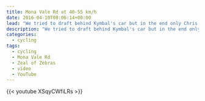 ```yaml
---
title: Mona Vale Rd at 40-55 km/h
date: 2016-04-10T08:06:14+00:00
lead: "We tried to draft behind Kymbal's car but in the end only Chris Chapman was able to hang on. I dropped out, but was still able to achieve 55 km/h just before the Nasty Little Hill"
description: "We tried to draft behind Kymbal's car but in the end only Chris Chapman was able to hang on. I dropped out, but was still able to achieve 55 km/h just before the Nasty Little Hill"
categories:
  - cycling
tags:
  - cycling
  - Mona Vale Rd
  - Zeal of Zebras
  - video
  - YouTube
---
```

{{< youtube XSqyCWfiLRs >}}
